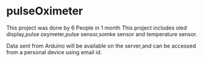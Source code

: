 # pulseOximeter
This project was done by 6 People in 1 month
This project includes oled display,pulse oxymeter,pulse sensor,somke sensor and temperature sensor.

Data sent from Arduino will be available on the server,and can be accessed from a personal device using email id.